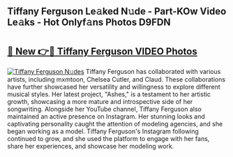 ## Tiffany Ferguson Le𝚊ked N𝚞de - Part-KOw Video Le𝚊ks - Hot Onlyf𝚊ns Photos D9FDN

# <h2><a href="http://ac48068.deff.icu/?id=Tiffany+Ferguson">🔗 New 👉🔴 Tiffany Ferguson VIDEO Photos</a></h2>

[![Tiffany Ferguson N𝚞des](https://i.imgur.com/rIISA9y.gif)](http://ac48068.deff.icu/?id=Tiffany+Ferguson)
Tiffany Ferguson has collaborated with various artists, including mxmtoon, Chelsea Cutler, and Claud. These collaborations have further showcased her versatility and willingness to explore different musical styles. Her latest project, "Ashes," is a testament to her artistic growth, showcasing a more mature and introspective side of her songwriting. Alongside her YouTube channel, Tiffany Ferguson also maintained an active presence on Instagram. Her stunning looks and captivating personality caught the attention of modeling agencies, and she began working as a model. Tiffany Ferguson's Instagram following continued to grow, and she used the platform to engage with her fans, share her experiences, and showcase her modeling work.
